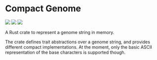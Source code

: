 # Compact Genome

[![](http://meritbadge.herokuapp.com/compact-genome)](https://crates.io/crates/compact-genome)
[![](https://docs.rs/compact-genome/badge.svg)](https://docs.rs/compact-genome)
![](https://github.com/sebschmi/compact-genome-rs/workflows/Tests%20and%20Lints/badge.svg?branch=main)

A Rust crate to represent a genome string in memory.

The crate defines trait abstractions over a genome string, and provides different compact implementations.
At the moment, only the basic ASCII representation of the base characters is supported though.

